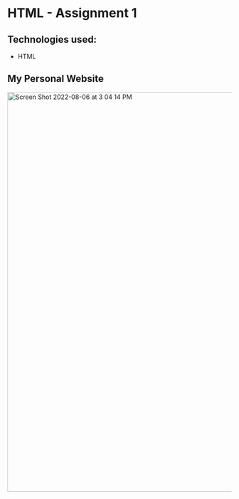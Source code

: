 # HTML - Assignment 1

## Technologies used:
* HTML

## My Personal Website

<img width="898" alt="Screen Shot 2022-08-06 at 3 04 14 PM" src="https://user-images.githubusercontent.com/60541039/183248175-15af099f-175b-41a4-a6ac-762682439889.png">
